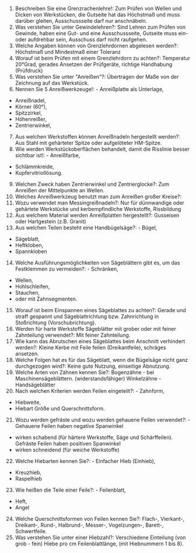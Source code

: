 1. Beschreiben Sie eine Grenzrachenlehre!: Zum Prüfen von Wellen und Dicken
von Werkstücken, die Gutseite hat das Höchstmaß und muss darüber gleiten,
Ausschussseite darf nur anschnäbeln.
2. Was verstehen Sie unter Gewindelehren?: Sind Lehren zum Prüfen von
Gewinde, haben eine Gut- und eine Ausschussseite, Gutseite muss ein- oder
aufdrehbar sein, Ausschuss darf nicht raufgehen.
3. Welche Angaben können von Grenzlehrdornen abgelesen werden?: Höchstmaß und Mindestmaß einer Toleranz
4. Worauf ist beim Prüfen mit einem Grenzlehrdorn zu achten?: Temperatur
20°Grad,
gerades Ansetzen der Prüfgeräte,
richtige Handhabung (Prüfdruck)
5. Was verstehen Sie unter "Anreißen"?: Übertragen der Maße von der Zeichnung auf das Werkstück.
6. Nennen Sie 5 Anreißwerkzeuge!: - Anreißplatte als Unterlage,
- Anreißnadel,
- Körner (60°),
- Spitzzirkel,
- Höhenreißer,
- Zentrierwinkel,
7. Aus welchen Werkstoffen können Anreißnadeln hergestellt werden?: Aus
Stahl mit gehärteter Spitze oder
aufgelöteter HM-Spitze.
8. Wie werden Werkstückoberflächen behandelt, damit die Risslinie besser
sichtbar ist!: - Anreißfarbe,
- Schlämmkreide,
- Kupfervitriollösung.
9. Welchen Zweck haben Zentrierwinkel und Zentrierglocke?: Zum Anreißen
der Mittelpunkte an Wellen.
10. Welches Anreißwerkzeug benutzt man zum Anreißen großer Kreise?:
11. Wozu verwendet man Messingreißnadeln?: Nur für dünnwandige oder
gehärtete Werkstücke und kerbempfindliche Werkstoffe, Rissbildung
12. Aus welchem Material werden Anreißplatten hergestellt?: Gusseisen oder
Hartgestein (z.B. Granit)
13. Aus welchen Teilen besteht eine Handbügelsäge?: - Bügel,
- Sägeblatt,
- Heftkloben,
- Spannkloben
14. Welche Ausführungsmöglichkeiten von Sägeblättern gibt es, um das
Festklemmen zu vermeiden?: - Schränken,
- Wellen,
- Hohlschleifen,
- Stauchen,
- oder mit Zahnsegmenten.
15. Worauf ist beim Einspannen eines Sägeblattes zu achten?: Gerade
und straff gespannt und Sägeblattrichtung bzw. Zahnrichtung in Stoßrichtung
(Vorschubrichtung).
16. Werden für harte Werkstoffe Sägeblätter mit grober oder mit feiner Zahnteilung verwendet?: Mit feiner Zahnteilung.
17. Wie kann das Abrutschen eines Sägeblattes beim Anschnitt verhindert
werden?: Kleine Kerbe mit Feile feilen (Dreikantfeile), schräges ansetzen.
18. Welche Folgen hat es für das Sägeblatt, wenn die Bügelsäge nicht ganz
durchgezogen wird?: Keine gute Nutzung, einseitige Abnutzung.
19. Welche Arten von Zähnen kennen Sie?: Bogenzähne - bei Maschinensägeblättern. (widerstandsfähiger)
Winkelzähne - Handsägeblätter
20. Nach welchen Kriterien werden Feilen eingeteilt?: - Zahnform,
- Hiebweite,
- Hiebart Größe und Querschnittsform.
21. Wozu werden gefräste und wozu werden gehauene Feilen verwendet?: -
Gehauene Feilen haben negative Spanwinkel
- wirken schabend (für härtere Werkstoffe, Säge und Schärffeilen).
Gefräste Feilen haben positiven Spanwinkel
- wirken schneidend (für weiche Werkstoffe)
22. Welche Hiebarten kennen Sie?: - Einfacher Hieb (Einhieb),
- Kreuzhieb,
- Raspelhieb
23. Wie heißen die Teile einer Feile?: - Feilenblatt,
- Heft,
- Angel
24. Welche Querschnittsformen von Feilen kennen Sie?: Flach-,
Vierkant-,
Dreikant-,
Rund-,
Halbrund-,
Messer-,
Vogelzungen-,
Barett-,
Schwertfeile.
25. Was verstehen Sie unter einer Hiebzahl?: Verschiedene Einteilung (von
grob - fein)
Hiebe pro cm Feilenblattlänge,
(mit Hiebnummern 1 bis 8).
